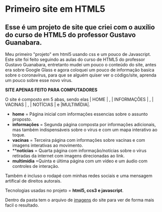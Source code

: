 # Primeiro site em HTML5
## Esse é um projeto de site que criei com o auxílio do curso de HTML5 do professor Gustavo Guanabara.

Meu primeiro "projeto" em html5 usando css e um pouco de Javascript.
Este site foi feito seguindo as aulas do curso de HTML5 do professor Gustavo Guanabara, entretanto mudei um pouco o conteúdo do site, antes era sobre Google Glass e agora coloquei um pouco de informação basíca sobre o coronavírus, para que se alguém quiser ver o código/site, aprenda um pouco sobre esse novo vírus. 

**SITE APENAS FEITO PARA COMPUTADORES**

O site é composto em 5 abas, sendo elas | HOME | , | INFORMAÇÔES | , | VACINAS | , | NOTÍCIAS | e |MULTIMÍDIA|.
- **home** = Página inicial com informações essencias sobre o assunto proposto.
- **informações** = Segunda página composta por informações adicionais, mas também indispensáveis sobre o vírus e com um mapa interativo ao toque.
- **vacinas** = Terceira página com informações sobre vacínas e com imagens interativas ao movimento.
- ****notícias** = Quarta página com informação/notícias sobre o vírus retiradas da internet com imagens direcionadas ao link.
- **multimídia** =Quinta e última página com um vídeo e um áudio com controles de interação.

Também é incluso o rodapé com minhas redes sociais e uma mensagem artifical de direitos autorais. 

Tecnologias usadas no projeto = **html5, ccs3 e javascript**.

Dentro da pasta tem o arquivo de [imagens](imagens_do_site) do site para ver de forma mais facil o resultado.
